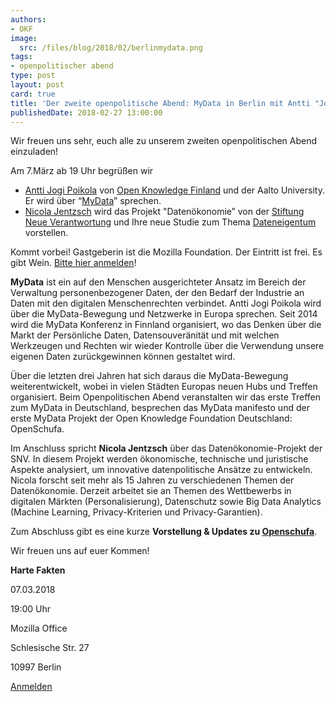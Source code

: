 ```yaml
---
authors:
- OKF
image:
  src: /files/blog/2018/02/berlinmydata.png
tags:
- openpolitischer abend
type: post
layout: post
card: true
title: 'Der zweite openpolitische Abend: MyData in Berlin mit Antti "Jogi" Poikola und Nicola Jentzsch '
publishedDate: 2018-02-27 13:00:00
---
```


Wir freuen uns sehr, euch alle zu unserem zweiten openpolitischen Abend einzuladen!

Am 7.März ab 19 Uhr begrüßen wir
* [Antti Jogi Poikola](https://twitter.com/apoikola) von [Open Knowledge Finland](http://okf.fi) und der Aalto University. Er wird über “[MyData](mydata.org)” sprechen. 
* [Nicola Jentzsch](https://www.stiftung-nv.de/de/person/dr-nicola-jentzsch) wird das Projekt "Datenökonomie” von der [Stiftung Neue Verantwortung](https://www.stiftung-nv.de/) und Ihre neue Studie zum Thema [Dateneigentum](https://www.stiftung-nv.de/sites/default/files/nicola_jentzsch_dateneigentum.pdf) vorstellen. 


Kommt vorbei! Gastgeberin ist die Mozilla Foundation. Der Eintritt ist frei. Es gibt Wein. [Bitte hier anmelden](https://www.meetup.com/MyData-Global/events/248091585/)!

**MyData** ist ein auf den Menschen ausgerichteter Ansatz im Bereich der Verwaltung personenbezogener Daten, der den Bedarf der Industrie an Daten mit den digitalen Menschenrechten verbindet. Antti Jogi Poikola wird über die MyData-Bewegung und Netzwerke in Europa sprechen. Seit 2014 wird die MyData Konferenz in Finnland organisiert, wo das Denken über die Markt der Persönliche Daten, Datensouveränität und mit welchen Werkzeugen und Rechten wir wieder Kontrolle über die Verwendung unsere eigenen Daten zurückgewinnen können gestaltet wird. 

Über die letzten drei Jahren hat sich daraus die MyData-Bewegung weiterentwickelt, wobei in vielen Städten Europas neuen Hubs und Treffen organisiert. Beim Openpolitischen Abend veranstalten wir das erste Treffen zum MyData in Deutschland, besprechen das MyData manifesto und der erste MyData Projekt der Open Knowledge Foundation Deutschland: OpenSchufa. 

Im Anschluss spricht **Nicola Jentzsch** über das Datenökonomie-Projekt der SNV. In diesem Projekt werden ökonomische, technische und juristische Aspekte analysiert, um innovative datenpolitische Ansätze zu entwickeln. Nicola forscht seit mehr als 15 Jahren zu verschiedenen Themen der Datenökonomie. Derzeit arbeitet sie an Themen des Wettbewerbs in digitalen Märkten (Personalisierung), Datenschutz sowie Big Data Analytics (Machine Learning, Privacy-Kriterien und Privacy-Garantien).

Zum Abschluss gibt es eine kurze **Vorstellung & Updates zu [Openschufa](http://openschufa.de)**.

Wir freuen uns auf euer Kommen!

**Harte Fakten**

07.03.2018

19:00 Uhr

Mozilla Office

Schlesische Str. 27

10997 Berlin

[Anmelden](https://www.meetup.com/MyData-Global/events/248091585/)